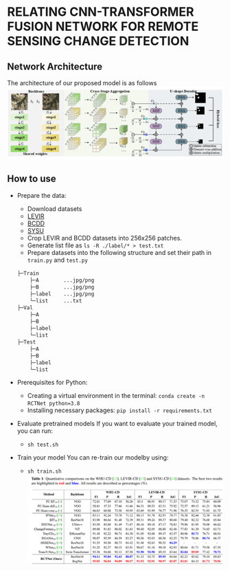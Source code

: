 # RELATING CNN-TRANSFORMER FUSION NETWORK FOR REMOTE SENSING CHANGE DETECTION

Network Architecture
--------------------
The architecture of our proposed model is as follows
![network](network.png)

How to use
------------
+ Prepare the data:
    - Download datasets 
    - [LEVIR](https://justchenhao.github.io/LEVIR/)
    - [BCDD](https://study.rsgis.whu.edu.cn/pages/download/building_dataset.html)
    - [SYSU](https://github.com/liumency/SYSU-CD)
    - Crop LEVIR and BCDD datasets into 256x256 patches. 
    - Generate list file as `ls -R ./label/* > test.txt`
    - Prepare datasets into the following structure and set their path in `train.py` and `test.py`
    ```
    ├─Train
        ├─A        ...jpg/png
        ├─B        ...jpg/png
        ├─label    ...jpg/png
        └─list     ...txt
    ├─Val
        ├─A
        ├─B
        ├─label
        └─list
    ├─Test
        ├─A
        ├─B
        ├─label
        └─list
    ```

+ Prerequisites for Python:
    - Creating a virtual environment in the terminal: `conda create -n RCTNet python=3.8`
    - Installing necessary packages: `pip install -r requirements.txt `
+ Evaluate pretrained models
    If you want to evaluate your trained model, you can run:
    - `sh test.sh`
+ Train your model
    You can re-train our modelby using:
    - `sh train.sh`
![table](performance.png)

